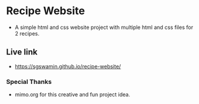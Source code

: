 # Recipe Website

* A simple html and css website project with multiple html and css files for 2 recipes.

## Live link

* https://sgswamin.github.io/recipe-website/

### Special Thanks

* mimo.org for this creative and fun project idea.